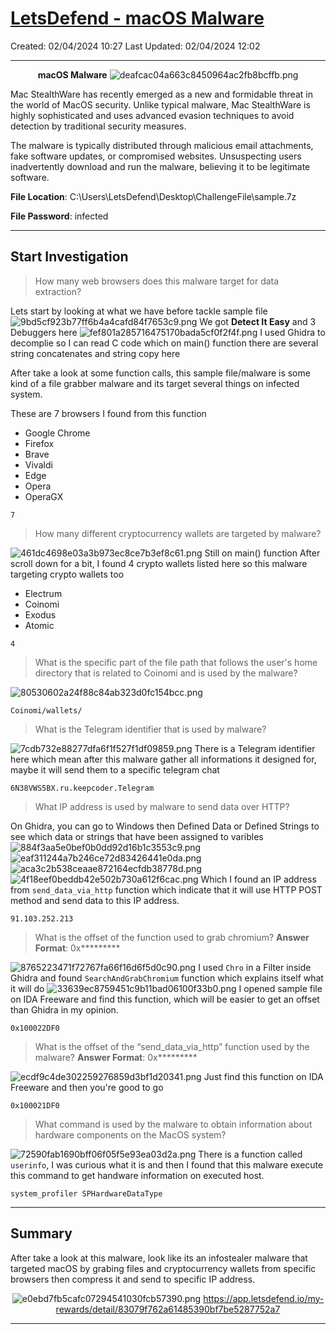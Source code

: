 # [LetsDefend - macOS Malware](https://app.letsdefend.io/challenge/macos-malware)
Created: 02/04/2024 10:27
Last Updated: 02/04/2024 12:02
* * *
<div align=center>

**macOS Malware**
![deafcac04a663c8450964ac2fb8bcffb.png](/resources/deafcac04a663c8450964ac2fb8bcffb.png)
</div>
Mac StealthWare has recently emerged as a new and formidable threat in the world of MacOS security. Unlike typical malware, Mac StealthWare is highly sophisticated and uses advanced evasion techniques to avoid detection by traditional security measures.

The malware is typically distributed through malicious email attachments, fake software updates, or compromised websites. Unsuspecting users inadvertently download and run the malware, believing it to be legitimate software.

**File Location**: C:\Users\LetsDefend\Desktop\ChallengeFile\sample.7z

**File Password**: infected

* * *
## Start Investigation
>How many web browsers does this malware target for data extraction?

Lets start by looking at what we have before tackle sample file
![9bd5cf923b77ff6b4a4cafd84f7653c9.png](/resources/9bd5cf923b77ff6b4a4cafd84f7653c9.png)
We got **Detect It Easy** and 3 Debuggers here
![fef801a285716475170bada5cf0f2f4f.png](/resources/fef801a285716475170bada5cf0f2f4f.png)
I used Ghidra to decomplie so I can read C code which on main() function there are several string concatenates and string copy here 

After take a look at some function calls, this sample file/malware is some kind of a file grabber malware and its target several things on infected system.

These are 7 browsers I found from this function
- Google Chrome
- Firefox
- Brave
- Vivaldi
- Edge
- Opera
- OperaGX
```
7
```

>How many different cryptocurrency wallets are targeted by malware?

![461dc4698e03a3b973ec8ce7b3ef8c61.png](/resources/461dc4698e03a3b973ec8ce7b3ef8c61.png)
Still on main() function
After scroll down for a bit, I found 4 crypto wallets listed here so this malware targeting crypto wallets too
- Electrum
- Coinomi
- Exodus
- Atomic

```
4
```

>What is the specific part of the file path that follows the user's home directory that is related to Coinomi and is used by the malware?

![80530602a24f88c84ab323d0fc154bcc.png](/resources/80530602a24f88c84ab323d0fc154bcc.png)
```
Coinomi/wallets/
```

>What is the Telegram identifier that is used by malware?

![7cdb732e88277dfa6f1f527f1df09859.png](/resources/7cdb732e88277dfa6f1f527f1df09859.png)
There is a Telegram identifier here which mean after this malware gather all informations it designed for, maybe it will send them to a specific telegram chat
```
6N38VWS5BX.ru.keepcoder.Telegram
```

>What IP address is used by malware to send data over HTTP?

On Ghidra, you can go to Windows then Defined Data or Defined Strings to see which data or strings that have been assigned to varibles
![884f3aa5e0bef0b0dd92d16b1c3553c9.png](/resources/884f3aa5e0bef0b0dd92d16b1c3553c9.png)
![eaf311244a7b246ce72d83426441e0da.png](/resources/eaf311244a7b246ce72d83426441e0da.png)
![aca3c2b538ceaae872164ecfdb38778d.png](/resources/aca3c2b538ceaae872164ecfdb38778d.png)
![4f18eef0beddb42e502b730a612f6cac.png](/resources/4f18eef0beddb42e502b730a612f6cac.png)
Which I found an IP address from `send_data_via_http` function which indicate that it will use HTTP POST method and send data to this IP address.
```
91.103.252.213
```

>What is the offset of the function used to grab chromium?
**Answer Format**: 0x*********

![8765223471f72767fa66f16d6f5d0c90.png](/resources/8765223471f72767fa66f16d6f5d0c90.png)
I used `Chro` in a Filter inside Ghidra and found `SearchAndGrabChromium` function which explains itself what it will do 
![33639ec8759451c9b11bad06100f33b0.png](/resources/33639ec8759451c9b11bad06100f33b0.png)
I opened sample file on IDA Freeware and find this function, which will be easier to get an offset than Ghidra in my opinion.
```
0x100022DF0
```

>What is the offset of the “send_data_via_http” function used by the malware?
**Answer Format**: 0x*********

![ecdf9c4de302259276859d3bf1d20341.png](/resources/ecdf9c4de302259276859d3bf1d20341.png)
Just find this function on IDA Freeware and then you're good to go
```
0x100021DF0
```
>What command is used by the malware to obtain information about hardware components on the MacOS system?

![72590fab1690bff06f05f5e93ea03d2a.png](/resources/72590fab1690bff06f05f5e93ea03d2a.png)
There is a function called `userinfo`, I was curious what it is and then I found that this malware execute this command to get handware information on executed host.
```
system_profiler SPHardwareDataType
```
* * *
## Summary

After take a look at this malware, look like its an infostealer malware that targeted macOS by grabing files and cryptocurrency wallets from specific browsers then compress it and send to specific IP address.
<div align=center>

![e0ebd7fb5cafc07294541030fcb57390.png](/resources/e0ebd7fb5cafc07294541030fcb57390.png)
https://app.letsdefend.io/my-rewards/detail/83079f762a61485390bf7be5287752a7
</div>

* * *
